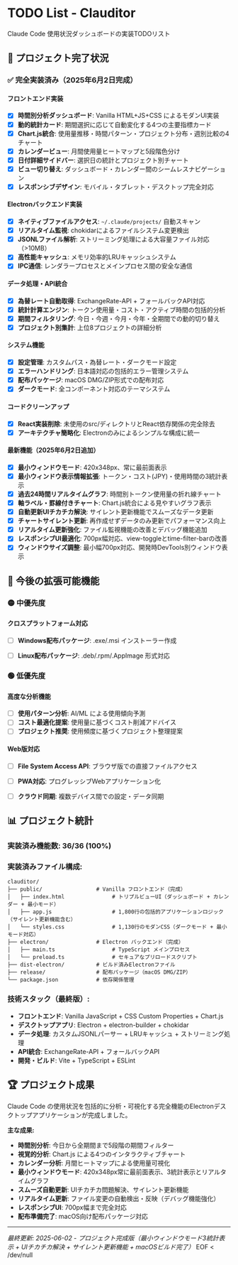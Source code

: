 # TODO List - Clauditor

Claude Code 使用状況ダッシュボードの実装TODOリスト

## 🎯 プロジェクト完了状況

### ✅ 完全実装済み（2025年6月2日完成）

#### フロントエンド実装
- [x] **時間別分析ダッシュボード**: Vanilla HTML+JS+CSS によるモダンUI実装
- [x] **動的統計カード**: 期間選択に応じて自動変化する4つの主要指標カード
- [x] **Chart.js統合**: 使用量推移・時間パターン・プロジェクト分布・週別比較の4チャート
- [x] **カレンダービュー**: 月間使用量ヒートマップと5段階色分け
- [x] **日付詳細サイドバー**: 選択日の統計とプロジェクト別チャート
- [x] **ビュー切り替え**: ダッシュボード・カレンダー間のシームレスナビゲーション
- [x] **レスポンシブデザイン**: モバイル・タブレット・デスクトップ完全対応

#### Electronバックエンド実装
- [x] **ネイティブファイルアクセス**: `~/.claude/projects/` 自動スキャン
- [x] **リアルタイム監視**: chokidarによるファイルシステム変更検出
- [x] **JSONLファイル解析**: ストリーミング処理による大容量ファイル対応（>10MB）
- [x] **高性能キャッシュ**: メモリ効率的LRUキャッシュシステム
- [x] **IPC通信**: レンダラープロセスとメインプロセス間の安全な通信

#### データ処理・API統合
- [x] **為替レート自動取得**: ExchangeRate-API + フォールバックAPI対応
- [x] **統計計算エンジン**: トークン使用量・コスト・アクティブ時間の包括的分析
- [x] **期間フィルタリング**: 今日・今週・今月・今年・全期間での動的切り替え
- [x] **プロジェクト別集計**: 上位8プロジェクトの詳細分析

#### システム機能
- [x] **設定管理**: カスタムパス・為替レート・ダークモード設定
- [x] **エラーハンドリング**: 日本語対応の包括的エラー管理システム
- [x] **配布パッケージ**: macOS DMG/ZIP形式での配布対応
- [x] **ダークモード**: 全コンポーネント対応のテーマシステム

#### コードクリーンアップ
- [x] **React実装削除**: 未使用のsrc/ディレクトリとReact依存関係の完全除去
- [x] **アーキテクチャ簡略化**: Electronのみによるシンプルな構成に統一

#### 最新機能（2025年6月2日追加）
- [x] **最小ウィンドウモード**: 420x348px、常に最前面表示
- [x] **最小ウィンドウ表示情報拡張**: トークン・コスト(JPY)・使用時間の3統計表示
- [x] **過去24時間リアルタイムグラフ**: 時間別トークン使用量の折れ線チャート
- [x] **軸ラベル・罫線付きチャート**: Chart.js統合による見やすいグラフ表示
- [x] **自動更新UIチカチカ解決**: サイレント更新機能でスムーズなデータ更新
- [x] **チャートサイレント更新**: 再作成せずデータのみ更新でパフォーマンス向上
- [x] **リアルタイム更新強化**: ファイル監視機能の改善とデバッグ機能追加
- [x] **レスポンシブUI最適化**: 700px幅対応、view-toggleとtime-filter-barの改善
- [x] **ウィンドウサイズ調整**: 最小幅700px対応、開発時DevTools別ウィンドウ表示

## 🚀 今後の拡張可能機能

### 🟡 中優先度

#### クロスプラットフォーム対応
- [ ] **Windows配布パッケージ**: .exe/.msi インストーラー作成
- [ ] **Linux配布パッケージ**: .deb/.rpm/.AppImage 形式対応


### 🟢 低優先度

#### 高度な分析機能
- [ ] **使用パターン分析**: AI/ML による使用傾向予測
- [ ] **コスト最適化提案**: 使用量に基づくコスト削減アドバイス
- [ ] **プロジェクト推奨**: 使用頻度に基づくプロジェクト整理提案

#### Web版対応
- [ ] **File System Access API**: ブラウザ版での直接ファイルアクセス
- [ ] **PWA対応**: プログレッシブWebアプリケーション化
- [ ] **クラウド同期**: 複数デバイス間での設定・データ同期


## 📊 プロジェクト統計

### 実装済み機能数: **36/36** (100%)
### 実装済みファイル構成:
```
clauditor/
├── public/                 # Vanilla フロントエンド（完成）
│   ├── index.html               # トリプルビューUI（ダッシュボード + カレンダー + 最小モード）
│   ├── app.js                   # 1,800行の包括的アプリケーションロジック（サイレント更新機能含む）
│   └── styles.css               # 1,130行のモダンCSS（ダークモード + 最小モード対応）
├── electron/               # Electron バックエンド（完成）
│   ├── main.ts                  # TypeScript メインプロセス
│   └── preload.ts               # セキュアなプリロードスクリプト
├── dist-electron/          # ビルド済みElectronファイル
├── release/                # 配布パッケージ（macOS DMG/ZIP）
└── package.json            # 依存関係管理
```

### 技術スタック（最終版）:
- **フロントエンド**: Vanilla JavaScript + CSS Custom Properties + Chart.js
- **デスクトップアプリ**: Electron + electron-builder + chokidar
- **データ処理**: カスタムJSONLパーサー + LRUキャッシュ + ストリーミング処理
- **API統合**: ExchangeRate-API + フォールバックAPI
- **開発・ビルド**: Vite + TypeScript + ESLint

## 🏆 プロジェクト成果

Claude Code の使用状況を包括的に分析・可視化する完全機能のElectronデスクトップアプリケーションが完成しました。

**主な成果:**
- **時間別分析**: 今日から全期間まで5段階の期間フィルター
- **視覚的分析**: Chart.js による4つのインタラクティブチャート
- **カレンダー分析**: 月間ヒートマップによる使用量可視化
- **最小ウィンドウモード**: 420x348px常に最前面表示、3統計表示とリアルタイムグラフ
- **スムーズ自動更新**: UIチカチカ問題解決、サイレント更新機能
- **リアルタイム更新**: ファイル変更の自動検出・反映（デバッグ機能強化）
- **レスポンシブUI**: 700px幅まで完全対応
- **配布準備完了**: macOS向け配布パッケージ対応

---

*最終更新: 2025-06-02 - プロジェクト完成版（最小ウィンドウモード3統計表示 + UIチカチカ解決 + サイレント更新機能 + macOSビルド完了）*
EOF < /dev/null